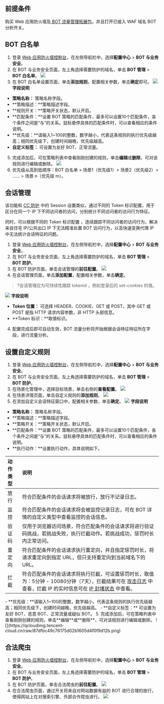 ## 前提条件
购买  Web 应用防火墙及[ BOT 流量管理拓展包](https://cloud.tencent.com/document/product/627/11730#bot-.E8.A1.8C.E4.B8.BA.E7.AE.A1.E7.90.86.E4.BB.B7.E6.A0.BC.E8.AF.B4.E6.98.8E)，并且打开已接入 WAF 域名 BOT 分析开关。

## BOT 白名单
1. 登录 [Web 应用防火墙控制台](https://console.cloud.tencent.com/guanjia/tea-botconfig)，在左侧导航栏中，选择**配置中心** > **BOT 与业务安全**。
2. 在 BOT 与业务安全页面，左上角选择需要防护的域名，单击  **BOT 管理** > **BOT 白名单**。
![](https://qcloudimg.tencent-cloud.cn/raw/dc9ee004971ec02c3d8dafaaea1c9f8f.png)
3. 在 BOT 白名单设置页面，单击**添加规则**，配置相关参数，单击**确定**即可。
![](https://qcloudimg.tencent-cloud.cn/raw/5f6e79e6c96e8075af0fa493ea38c282.png)
**字段说明**
 - **策略名称：**	策略名称字段。
 - **策略描述：**策略描述字段。
 - **规则开关：**策略开关状态，默认开启。
 - **匹配条件：**设置 BOT 策略的匹配条件，最多可以设置10个匹配条件，各个条件之间是“与”的关系。鼠标悬停具体的匹配条件时，可以查看相应的条件说明。
 - **优先级：**请输入1~100的整数，数字越小，代表这条规则的执行优先级越高；相同优先级下，创建时间越晚，优先级越高。
 - **自定义标签：**   可设置为友好 BOT、正常流量。
5. 完成添加后，可在策略列表中查看刚刚创建的规则，单击**编辑**或**删除**，可对该规则进行编辑或删除。
![](https://qcloudimg.tencent-cloud.cn/raw/b908db0d53900249d1c6ffdcc4661d37.png)
6.	优先级从高到低顺序：BOT 白名单 > 场景1（优先级1）> 场景2（优先级2）> …… > 场景 n（优先级 m）。


## 会话管理

该功能和 [CC 防护](https://cloud.tencent.com/document/product/627/11709) 中的 Session 设置类似，通过不同的 Token 标识配置，用于区分在同一个 IP 下不同访问者的访问，分别统计不同访问者的访问行为特征。

同时，可以根据不同的 Token 标识配置 ，连续跟踪不同访问者的访问行为，解决来自住宅 IP/公共出口 IP 下无法精准处置 BOT 访问行为，以及快速变换代理 IP 中无法统计会话特征的问题。
 
1. 登录 [Web 应用防火墙控制台](https://console.cloud.tencent.com/guanjia/tea-botconfig)，在左侧导航栏中，选择**配置中心** > **BOT 与业务安全**。
2. 在 BOT 与业务安全页面，左上角选择需要防护的域名，单击 **BOT 管理** > **BOT 防护**。
3. 在 BOT 防护页面，单击会话管理的**前往配置**。
![](https://qcloudimg.tencent-cloud.cn/raw/7ed1f0668ed8ce79f4231a5333cc38f9.png)
4. 在会话管理页面，单击**添加配置**，配置相关参数，单击**确定**。
>?会话管理应为可持续性跟踪 tokenid ，例如登录后的 set-cookies 的值。
>
![](https://qcloudimg.tencent-cloud.cn/raw/7e4d262bac394d9f9f2c910657fe1325.png)
**字段说明**
  - **Token 位置：**	可选择 HEADER、COOKIE、GET 或 POST，其中 GET 或 POST 是指 HTTP 请求内容参数，非 HTTP 头部信息。
  - **Token 标识：**取值标识。
4. 配置完成后即可自动生效，BOT 流量分析将开始根据会话特征特征所在字段，进行流量分析。


## 设置自定义规则
1. 登录 [Web 应用防火墙控制台](https://console.cloud.tencent.com/guanjia/tea-botconfig)，在左侧导航栏中，选择**配置中心** > **BOT 与业务安全**。
2. 在 BOT 与业务安全页面，左上角选择需要防护的域名，单击 **BOT 管理** > **BOT 防护**。
3. 在场景化管理中，选择目标场景，单击右侧的**查看配置**。
![](https://qcloudimg.tencent-cloud.cn/raw/b82861df9363c2a0f46a3a1f7b645079.png)
7. 在场景详情页面，单击自定义规则的**添加规则**。
![](https://qcloudimg.tencent-cloud.cn/raw/a5715fc221a37f0f63550f6b31459ed0.png)
4. 在添加自定义会话特征窗口中，配置相关参数，单击**确定**。
![](https://qcloudimg.tencent-cloud.cn/raw/1b7b4e62fd69cebc76cecb8bf5c311a3.png)
**字段说明**
 - **策略名称：**	策略名称字段。
 - **策略描述：**策略描述字段。
 - **策略开关：**策略开关状态，默认开启。
 - **匹配条件：**设置 BOT 策略的匹配条件，最多可以设置10个匹配条件，各个条件之间是“与”的关系。鼠标悬停具体的匹配条件时，可以查看相应的条件说明。
 - **执行动作：**设置执行动作，具体说明如下。
 <table>
<thead>
<tr>
<th align="left">动作类型</th>
<th align="left">说明</th>
</tr>
</thead>
<tbody><tr>
<td align="left">放行</td>
<td align="left">符合匹配条件的会话请求将被放行，放行不记录日志。</td>
</tr>
<tr>
<td align="left">监控</td>
<td align="left">符合匹配条件的会话请求将会被监控记录日志，可在 BOT 详情的自定义类型中查看监控的会话信息。</td>
</tr>
<tr>
<td align="left">验证码</td>
<td align="left">仅用于浏览器访问场景，符合匹配条件的会话请求将进行验证码挑战，若挑战失败，执行拦截动作。若挑战成功，惩罚时长内正常访问。</td>
</tr>
<tr>
<td align="left">重定向</td>
<td align="left">符合匹配条件的会话请求执行重定向，并且指定惩罚时长，将请求重定向到指定 URL，但只支持重定向到当前域名下的 URL。</td>
</tr>
<tr>
<td align="left">拦截</td>
<td align="left">符合匹配条件的会话请求将执行拦截，可设置惩罚时长，取值为：5分钟 - 10080分钟（7天），拦截结果可在 <a href="https://console.cloud.tencent.com/guanjia/log/attack">攻击日志</a> 中查看，拦截 IP 的实时信息可在 <a href="https://console.cloud.tencent.com/guanjia/ip/record">IP 封堵状态</a> 中查看。</td>
</tr>
</tbody></table>
 - **优先级：**请输入1~100的整数，数字越小，代表这条规则的执行优先级越高；相同优先级下，创建时间越晚，优先级越高。
 - **自定义标签：** 	可设置为友好 BOT、恶意 BOT、正常流量或疑似 BOT。
5. 完成添加后，可在策略列表中查看刚刚创建的规则，单击**编辑**或**删除**，可对该规则进行编辑或删除。
![](https://qcloudimg.tencent-cloud.cn/raw/87dfbc49c76175d02b1605d4f0f9d12b.png)


## 合法爬虫
1. 登录 [Web 应用防火墙控制台](https://console.cloud.tencent.com/guanjia/tea-botconfig)，在左侧导航栏中，选择**配置中心** > **BOT 与业务安全**。
2. 在 BOT 与业务安全页面，左上角选择需要防护的域名，单击 **BOT 管理** > **BOT 防护**。
3. 在 BOT 防护页面，单击合法爬虫的**前往配置**。
![](https://qcloudimg.tencent-cloud.cn/raw/41ac15946e851bfa811c6e09cf18a128.png)
4. 在合法爬虫页面，通过开关将来自对网站数据有益的 BOT 进行合理的放行，使得网站上在对搜索引擎、外部合作爬虫进行。
![](https://qcloudimg.tencent-cloud.cn/raw/045523201de2b795f5ef863d324ac7d4.png)
